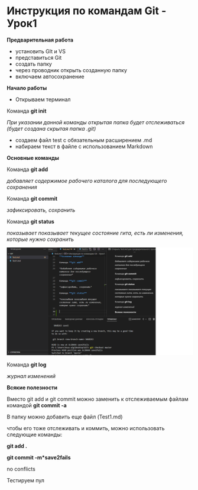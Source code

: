 # Инструкция по командам Git - Урок1 #

**Предварительная работа**

- установить GIt и VS
- представиться Git
- создать папку 
- через проводник открыть созданную папку
- включаем автосохранение

**Начало работы**

- Открываем терминал

Команда **git init**

*При указании данной команды открытая папка будет отслеживаться (будет создана скрытая папка .git)*

- создаем файл test c обязательным расширением .md
- набираем текст в файле с использованием Markdown

**Основные команды**

Команда **git add**

*добавляет содержимое рабочего каталога для последующего сохранения*

Команда **git commit**

*зафиксировать, сохранить*

Команда **git status**

*показывает показывает текущее состояние гита, есть ли изменения, которые нужно сохранить*

![Отучилась](/1.png)


Команда **git log**

*журнал изменений*

**Всякие полезности**


Вместо git add и git commit можно заменить к отслеживаемым файлам командой **git commit -a**

В папку можно добавить еще файл (Test1.md)

чтобы его тоже отслеживать и коммить, можно использовать следующие команды:

**git add .**

**git commit -m*save2fails**


no conflicts



Тестируем пул

